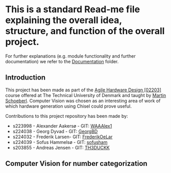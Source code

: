 # This is a standard Read-me file explaining the overall idea, structure, and function of the overall project.

For further explanations (e.g. module functionality and further documentation) we refer to the [Documentation](https://github.com/WAAAlex1/Agile-hw-dev-project-ComVis/tree/master/Documentation) folder.

## Introduction

This project has been made as part of the [Agile Hardware Design [02203]](https://lifelonglearning.dtu.dk/compute/enkeltfag/agil-hardwareudvikling/) course  offered at The Technical University of Denmark and taught by [Martin Schoeberl](https://www.imm.dtu.dk/~masca/). Computer Vision was chosen as an interesting area of work of which hardware generation using Chisel could prove useful. 

Contributions to this project repository has been made by:

* s223998 - Alexander Aakersø - GIT: [WAAAlex1](https://github.com/WAAAlex1)
* s224038 - Georg Dyvad - GIT: [GeorgBD](https://github.com/GeorgBD)
* s224032 - Frederik Larsen- GIT: [FrederikOeLar](https://github.com/FrederikOeLar)
* s224039 - Sofus Hammelsø - GIT: [sofusham](https://github.com/sofusham)
* s203855 - Andreas Jensen - GIT: [TH3DUCKK](https://github.com/TH3DUCKK)


## Computer Vision for number categorization

